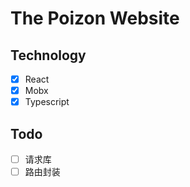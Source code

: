 # The Poizon Website

## Technology
- [x] React
- [x] Mobx
- [x] Typescript

## Todo
- [ ] 请求库
- [ ] 路由封装
